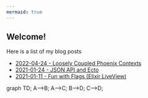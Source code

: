 ```yaml
---
mermaid: true
---
```


## Welcome!

Here is a list of my blog posts
- [2022-04-24 - Loosely Coupled Phoenix Contexts](https://mikeybower93.github.io/posts/loosely_coupled_phoenix_contexts)
- [2021-01-24 - JSON API and Ecto](https://mikeybower93.github.io/posts/ecto_composability)
- [2021-01-11 - Fun with Flags (Elixir LiveView)](https://mikeybower93.github.io/posts/fun_with_flags)

<div class="mermaid">
graph TD;
    A-->B;
    A-->C;
    B-->D;
    C-->D;
</div>
